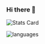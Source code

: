 ### Hi there 👋

![Stats Card](https://github-readme-stats.vercel.app/api?username=ueffel&show_icons=true&hide_title=true&theme=cobalt)

![languages](https://github-readme-stats.vercel.app/api/top-langs/?username=ueffel&layout=compact&theme=cobalt)
<!--
**willasm/willasm** is a ✨ _special_ ✨ repository because its `README.md` (this file) appears on your GitHub profile.

Here are some ideas to get you started:

- 🔭 I’m currently working on ...
- 🌱 I’m currently learning ...
- 👯 I’m looking to collaborate on ...
- 🤔 I’m looking for help with ...
- 💬 Ask me about ...
- 📫 How to reach me: ...
- 😄 Pronouns: ...
- ⚡ Fun fact: ...
-->
